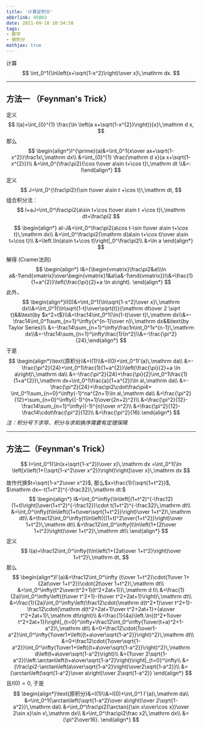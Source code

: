 ```yaml
---
title: '计算定积分'
abbrlink: 45803
date: 2021-09-10 10:54:58
tags:
- 数学
- 微积分
mathjax: true
---
```


计算
$$
\int_0^1{\ln\left(x+\sqrt{1-x^2}\right)\over x}\,\mathrm dx.
$$
<!--more-->

---

## 方法一 （Feynman's Trick）

定义
$$
I(a)=\int_{0}^{1} \frac{\ln \left(a x+\sqrt{1-x^{2}}\right)}{x}\,\mathrm d x,
$$
那么
$$
\begin{align*}I^{\prime}(a)&=\int_0^1{x\over ax+\sqrt{1-x^2}}\frac1x\,\mathrm dx\\
&=\int_{0}^{1} \frac{\mathrm d x}{a x+\sqrt{1-x^{2}}}\\
&=\int_0^{\frac\pi2}{\cos t\over a\sin t+\cos t}\,\mathrm dt
\\&=: I\end{align*}
$$
定义
$$
J=\int_0^{\frac\pi2}{\sin t\over a\sin t +\cos t}\,\mathrm dt,
$$
组合积分法：
$$
I+aJ=\int_0^\frac\pi2{a\sin t+\cos t\over a\sin t +\cos t}\,\mathrm dt=\frac\pi2
$$

$$
\begin{align*}
aI-J&=\int_0^\frac\pi2{a\cos t-\sin t\over a\sin t+\cos t}\,\mathrm dx\\
&=\int_0^\frac\pi2{\mathrm d(a\sin t+\cos t)\over a\sin t+\cos t}\\
&=\left.\ln(a\sin t+\cos t)\right|_0^\frac\pi2\\
&=\ln a
\end{align*}
$$

解得 (Cramer法则)
$$
\begin{align*}
I&={\begin{vmatrix}\frac\pi2&a\\\ln a&-1\end{vmatrix}\over\begin{vmatrix}1&a\\a&-1\end{vmatrix}}\\&=\frac{1}{1+a^{2}}\left(\frac{\pi}{2}+a \ln a\right).
\end{align*}
$$
此外，
$$
\begin{align*}I(0)&=\int_0^1{\ln\sqrt{1-x^2}\over x}\,\mathrm dx\\&=\int_0^1{\ln\sqrt{1-t}\over\sqrt{t}}{\mathrm dt\over 2
\sqrt t}&&\text{by $x^2=t$}\\&=\frac14\int_0^1{\ln(1-t)\over t}\,\mathrm dx\\&=-\frac14\int_0^1\sum_{n=1}^\infty{x^{n-1}\over n}\,\mathrm dx&&\text{by Taylor Series}\\
&=-\frac14\sum_{n=1}^\infty\frac1n\int_0^1x^{n-1}\,\mathrm dx\\&=-\frac14\sum_{n=1}^\infty\frac{1}{n^2}\\&=-\frac{\pi^2}{24},\end{align*}
$$
于是
$$
\begin{align*}\text{原积分}&=I(1)\\&=I(0)+\int_0^1I'(a)\,\mathrm da\\
&=-\frac{\pi^2}{24}+\int_0^1\frac{1}{1+a^{2}}\left(\frac{\pi}{2}+a \ln a\right)\,\mathrm da\\
&=-\frac{\pi^2}{24}+\frac{\pi}{2}\int_0^1\frac{1}{1+a^{2}}\,\mathrm dx+\int_0^1\frac{a}{1+a^{2}}\ln a\,\mathrm da\\
&=-\frac{\pi^2}{24}+\frac\pi2\cdot\frac\pi4+
\int_0^1\sum_{n=0}^\infty(-1)^na^{2n+1}\ln a\,\mathrm da\\
&=\frac{\pi^2}{12}+\sum_{n=0}^\infty{(-1)^{n+1}\over(2n+2)^2}\\
&=\frac{\pi^2}{12}-\frac14\sum_{n=1}^\infty{(-1)^{n}\over n^2}\\
&=\frac{\pi^2}{12}-\frac14\cdot\frac{\pi^2}{12}\\
&=\frac{\pi^2}{16}.\end{align*}
$$
*注：积分号下求导、积分与求和换序需要有定理保障.*

---

## 方法二（Feynman's Trick）

$$
I=\int_0^1{\ln(x+\sqrt{1-x^2})\over x}\,\mathrm dx
=\int_0^1{\ln \left[x\left(1+{\sqrt{1-x^2\over x^2}}\right)\right]\over x}\,\mathrm dx
$$

故作代换$t=\sqrt{1-x^2\over x^2}$, 那么$x=\frac{1}{\sqrt{1+t^2}}$, $\mathrm dx=-t(1+t^2)^{-\frac32}\,\mathrm dt:$
$$
\begin{align*}
I&=\int_0^\infty{\ln\left[(1+t^2)^{-\frac12}(1+t)\right]\over(1+t^2)^{-\frac12}}\cdot t(1+t^2)^{-\frac32}\,\mathrm dt\\
&=\int_0^\infty{t\ln\left({1+t\over\sqrt{1+t^2}}\right)\over 1+t^2}\,\mathrm dt\\
&=\frac12\int_0^\infty{t\ln\left({(1+t)^2\over{1+t^2}}\right)\over 1+t^2}\,\mathrm dt\\
&=\frac12\int_0^\infty{t\ln\left(1+{2t\over 1+t^2}\right)\over 1+t^2}\,\mathrm dt\\
\end{align*}
$$
定义
$$
I(a)=\frac12\int_0^\infty{t\ln\left(1+{2at\over 1+t^2}\right)\over 1+t^2}\,\mathrm dt,
$$
那么
$$
\begin{align*}I'(a)&=\frac12\int_0^\infty {t\over 1+t^2}\cdot{1\over 1+{2at\over 1+t^2}}\cdot{2t\over 1+t^2}\,\mathrm dt\\
&=\int_0^\infty{t^2\over(t^2+1)(t^2+2at+1)}\,\mathrm d t\\
&=\frac{1}{2a}\int_0^\infty\left({t\over t^2+1}-{t\over t^2+2at+1}\right)\,\mathrm dt\\
&=\frac{1}{2a}\int_0^\infty\left(\frac12\cdot{\mathrm d(t^2+1)\over t^2+1}-\frac12\cdot{\mathrm d(t^2+2at+1)\over t^2+2at+1}+{a\over t^2+2at+1}\,\mathrm dt\right)\\
&=\frac{1}{4a}\left.\ln({t^2+1\over t^2+2at+1})\right|_{t=0}^\infty+\frac12\int_0^\infty{1\over(t+a)^2+1-a^2}\,\mathrm dt\\
&=0+\frac12\cdot{1\over1-a^2}\int_0^\infty{1\over1+\left({t+a\over\sqrt{1-a^2}}\right)^2}\,\mathrm dt\\
&=0+\frac12\cdot{1\over\sqrt{1-a^2}}\int_0^\infty{1\over1+\left({t+a\over\sqrt{1-a^2}}\right)^2}\,\mathrm d\left(t+a\over\sqrt{1-a^2}\right)\\
&={1\over 2\sqrt{1-a^2}}\left.\arctan\left(t+a\over\sqrt{1-a^2}\right)\right|_{t=0}^\infty\\
&={\frac\pi2-\arctan\left(a\over\sqrt{1-a^2}\right)\over2\sqrt{1-a^2}}\\
&={\arctan\left(\sqrt{1-a^2}\over a\right)\over 2\sqrt{1-a^2}}
\end{align*}
$$
且$I(0)=0$, 于是
$$
\begin{align*}\text{原积分}&=I(1)\\&=I(0)+\int_0^1 I'(a)\,\mathrm da\\
&=\int_0^1{\arctan\left(\sqrt{1-a^2}\over a\right)\over 2\sqrt{1-a^2}}\,\mathrm da\\
&=\int_0^\frac\pi2{\arctan({\sin x\over\cos x})\over 2\sin x}\sin x\,\mathrm dx\\
&=\int_0^\frac\pi2\frac x2\,\mathrm dx\\
&={\pi^2\over16}.
\end{align*}
$$
